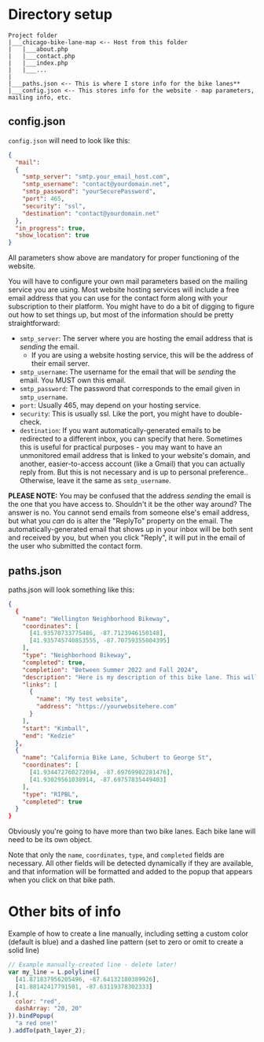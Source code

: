 # Directory setup

```
Project folder
|___chicago-bike-lane-map <-- Host from this folder
|   |___about.php
|   |___contact.php
|   |___index.php
|   |___...
|
|___paths.json <-- This is where I store info for the bike lanes**
|___config.json <-- This stores info for the website - map parameters, mailing info, etc.
```

## config.json

`config.json` will need to look like this:

```json
{
  "mail":
  {
    "smtp_server": "smtp.your_email_host.com",
    "smtp_username": "contact@yourdomain.net",
    "smtp_password": "yourSecurePassword",
    "port": 465,
    "security": "ssl",
    "destination": "contact@yourdomain.net"
  },
  "in_progress": true,
  "show_location": true
}
```

All parameters show above are mandatory for proper functioning of the website.

You will have to configure your own mail parameters based on the mailing service you are using. Most website hosting services will include a free email address that you can use for the contact form along with your subscription to their platform. You might have to do a bit of digging to figure out how to set things up, but most of the information should be pretty straightforward:
- `smtp_server`: The server where you are hosting the email address that is *sending* the email.
  - If you are using a website hosting service, this will be the address of their email server.
- `smtp_username`: The username for the email that will be *sending* the email. You MUST own this email.
- `smtp_password`: The password that corresponds to the email given in `smtp_username`.
- `port`: Usually 465, may depend on your hosting service.
- `security`: This is usually ssl. Like the port, you might have to double-check.
- `destination`: If you want automatically-generated emails to be redirected to a different inbox, you can specify that here. Sometimes this is useful for practical purposes - you may want to have an unmonitored email address that is linked to your website's domain, and another, easier-to-access account (like a Gmail) that you can actually reply from. But this is not necessary and is up to personal preference.. Otherwise, leave it the same as `smtp_username`.

**PLEASE NOTE:** You may be confused that the address *sending* the email is the one that you have access to. Shouldn't it be the other way around? The answer is no. You cannot send emails from someone else's email address, but what you *can* do is alter the "ReplyTo" property on the email. The automatically-generated email that shows up in your inbox will be both sent and received by you, but when you click "Reply", it will put in the email of the user who submitted the contact form.

## paths.json

paths.json will look something like this:

```json
{
  {
    "name": "Wellington Neighborhood Bikeway",
    "coordinates": [
      [41.93570733775486, -87.7123946150148],
      [41.935745740853555, -87.70759355004395]
    ],
    "type": "Neighborhood Bikeway",
    "completed": true,
    "completion": "Between Summer 2022 and Fall 2024",
    "description": "Here is my description of this bike lane. This will appear in the popup.",
    "links": [
      {
        "name": "My test website",
        "address": "https://yourwebsitehere.com"
      }
    ],
    "start": "Kimball",
    "end": "Kedzie"
  },
  {
    "name": "California Bike Lane, Schubert to George St",
    "coordinates": [
      [41.934472760272094, -87.69769902281476],
      [41.93029561038914, -87.69757835449403]
    ],
    "type": "RIPBL",
    "completed": true
  }
}
```


Obviously you're going to have more than two bike lanes. Each bike lane will need to be its own object.

Note that only the `name`, `coordinates`, `type`, and `completed` fields are necessary. All other fields will be detected dynamically if they are available, and that information will be formatted and added to the popup that appears when you click on that bike path.

# Other bits of info

Example of how to create a line manually, including setting a custom color (default is blue) and a dashed line pattern (set to zero or omit to create a solid line)

```javascript
// Example manually-created line - delete later!
var my_line = L.polyline([
  [41.871837956205496, -87.64132180389926],
  [41.88142417791501, -87.63119378302333]
],{
  color: "red",
  dashArray: "20, 20"
}).bindPopup(
  "a red one!"
).addTo(path_layer_2);
```
